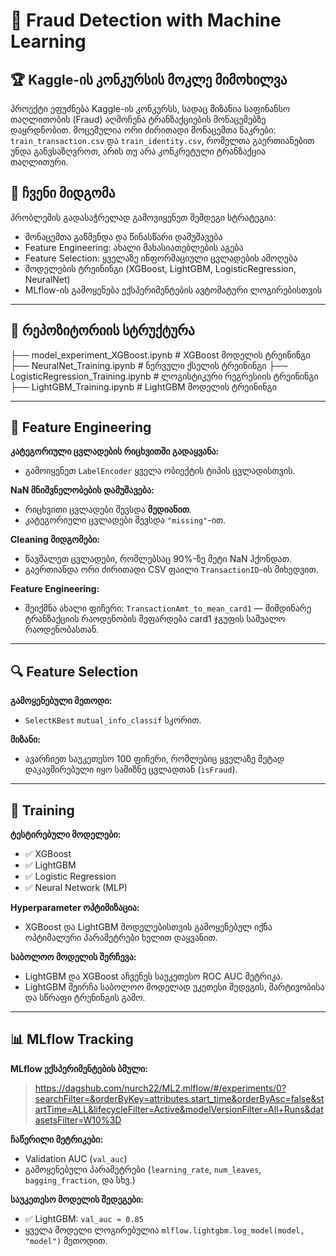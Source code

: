 # 🧠 Fraud Detection with Machine Learning

## 🏆 Kaggle-ის კონკურსის მოკლე მიმოხილვა

პროექტი ეფუძნება Kaggle-ის კონკურსს, სადაც მიზანია საფინანსო თაღლითობის (Fraud) აღმოჩენა ტრანზაქციების მონაცემებზე დაყრდნობით. მოცემულია ორი ძირითადი მონაცემთა ნაკრები: `train_transaction.csv` და `train_identity.csv`, რომელთა გაერთიანებით უნდა განვსაზღვროთ, არის თუ არა კონკრეტული ტრანზაქცია თაღლითური.

## 🎯 ჩვენი მიდგომა

პრობლემის გადასაჭრელად გამოვიყენეთ შემდეგი სტრატეგია:
- მონაცემთა გაწმენდა და წინასწარი დამუშავება
- Feature Engineering: ახალი მახასიათებლების აგება
- Feature Selection: ყველაზე ინფორმაციული ცვლადების ამოღება
- მოდელების ტრეინინგი (XGBoost, LightGBM, LogisticRegression, NeuralNet)
- MLflow-ის გამოყენება ექსპერიმენტების ავტომატური ლოგირებისთვის

---

## 📁 რეპოზიტორიის სტრუქტურა

├── model_experiment_XGBoost.ipynb # XGBoost მოდელის ტრეინინგი 
├── NeuralNet_Training.ipynb # ნერვული ქსელის ტრეინინგი 
├── LogisticRegression_Training.ipynb # ლოგისტიკური რეგრესიის ტრეინინგი 
├── LightGBM_Training.ipynb # LightGBM მოდელის ტრეინინგი


---

## 🧱 Feature Engineering

**კატეგორიული ცვლადების რიცხვითში გადაყვანა:**
- გამოიყენეთ `LabelEncoder` ყველა ობიექტის ტიპის ცვლადისთვის.

**NaN მნიშვნელობების დამუშავება:**
- რიცხვითი ცვლადები შევსდა **მედიანით**.
- კატეგორიული ცვლადები შევსდა `"missing"`-ით.

**Cleaning მიდგომები:**
- წავშალეთ ცვლადები, რომლებსაც 90%-ზე მეტი NaN ჰქონდათ.
- გაერთიანდა ორი ძირითადი CSV ფაილი `TransactionID`-ის მიხედვით.

**Feature Engineering:**
- შეიქმნა ახალი ფიჩერი: `TransactionAmt_to_mean_card1` — მიმდინარე ტრანზაქციის რაოდენობის შეფარდება card1 ჯგუფის საშუალო რაოდენობასთან.

---

## 🔍 Feature Selection

**გამოყენებული მეთოდი:**
- `SelectKBest` `mutual_info_classif` სკორით.

**მიზანი:**
- ავარჩიეთ საუკეთესო 100 ფიჩერი, რომლებიც ყველაზე მეტად დაკავშირებული იყო სამიზნე ცვლადთან (`isFraud`).

---

## 🧠 Training

**ტესტირებული მოდელები:**
- ✅ XGBoost  
- ✅ LightGBM  
- ✅ Logistic Regression  
- ✅ Neural Network (MLP)

**Hyperparameter ოპტიმიზაცია:**
- XGBoost და LightGBM მოდელებისთვის გამოყენებულ იქნა ოპტიმალური პარამეტრები ხელით დაყვანით.
  
**საბოლოო მოდელის შერჩევა:**
- LightGBM და XGBoost აჩვენეს საუკეთესო ROC AUC მეტრიკა.
- LightGBM შეირჩა საბოლოო მოდელად უკეთესი შედეგის, მარტივობისა და სწრაფი ტრენინგის გამო.

---

## 📊 MLflow Tracking

**MLflow ექსპერიმენტების ბმული:**
> https://dagshub.com/nurch22/ML2.mlflow/#/experiments/0?searchFilter=&orderByKey=attributes.start_time&orderByAsc=false&startTime=ALL&lifecycleFilter=Active&modelVersionFilter=All+Runs&datasetsFilter=W10%3D

**ჩაწერილი მეტრიკები:**
- Validation AUC (`val_auc`)
- გამოყენებული პარამეტრები (`learning_rate`, `num_leaves`, `bagging_fraction`, და სხვ.)

**საუკეთესო მოდელის შედეგები:**
- ✅ LightGBM: `val_auc ≈ 0.85`
- ყველა მოდელი ლოგირებულია `mlflow.lightgbm.log_model(model, "model")` მეთოდით.

